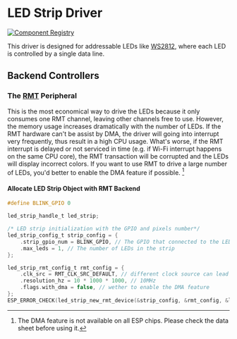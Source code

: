 # LED Strip Driver

[![Component Registry](https://components.espressif.com/components/espressif/led_strip/badge.svg)](https://components.espressif.com/components/espressif/led_strip)

This driver is designed for addressable LEDs like [WS2812](http://www.world-semi.com/Certifications/WS2812B.html), where each LED is controlled by a single data line.

## Backend Controllers

### The [RMT](https://docs.espressif.com/projects/esp-idf/en/latest/esp32/api-reference/peripherals/rmt.html) Peripheral

This is the most economical way to drive the LEDs because it only consumes one RMT channel, leaving other channels free to use. However, the memory usage increases dramatically with the number of LEDs. If the RMT hardware can't be assist by DMA, the driver will going into interrupt very frequently, thus result in a high CPU usage. What's worse, if the RMT interrupt is delayed or not serviced in time (e.g. if Wi-Fi interrupt happens on the same CPU core), the RMT transaction will be corrupted and the LEDs will display incorrect colors. If you want to use RMT to drive a large number of LEDs, you'd better to enable the DMA feature if possible. [^1]

#### Allocate LED Strip Object with RMT Backend

```c
#define BLINK_GPIO 0

led_strip_handle_t led_strip;

/* LED strip initialization with the GPIO and pixels number*/
led_strip_config_t strip_config = {
    .strip_gpio_num = BLINK_GPIO, // The GPIO that connected to the LED strip's data line
    .max_leds = 1, // The number of LEDs in the strip
};

led_strip_rmt_config_t rmt_config = {
    .clk_src = RMT_CLK_SRC_DEFAULT, // different clock source can lead to different power consumption
    .resolution_hz = 10 * 1000 * 1000, // 10MHz
    .flags.with_dma = false, // wether to enable the DMA feature
};
ESP_ERROR_CHECK(led_strip_new_rmt_device(&strip_config, &rmt_config, &led_strip));
```

[^1]: The DMA feature is not available on all ESP chips. Please check the data sheet before using it.
